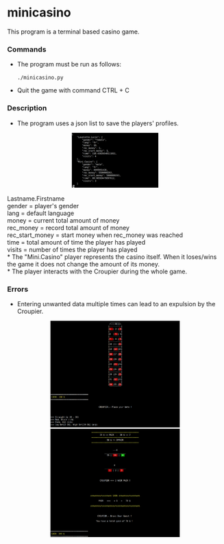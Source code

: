# minicasino

This program is a terminal based casino game.

### Commands

* The program must be run as follows:
  ```
  ./minicasino.py
  ```
* Quit the game with command CTRL + C

### Description

* The program uses a json list to save the players' profiles.
<p align="center">
  <img src="/screenshots/json.png" width="40%" />
</p>
  Lastname.Firstname<br />
  gender = player's gender<br />
  lang = default language<br />
  money = current total amount of money<br />
  rec_money = record total amount of money<br />
  rec_start_money = start money when rec_money was reached<br />
  time = total amount of time the player has played<br />
  visits = number of times the player has played<br />
* The "Mini.Casino" player represents the casino itself. When it loses/wins the game it does not change the amount of its money.<br />
* The player interacts with the Croupier during the whole game.

### Errors

* Entering unwanted data multiple times can lead to an expulsion by the Croupier.

<p align="center">
  <img src="/screenshots/board.png" width="60%" />
  <img src="/screenshots/results.png" width="60%" />
</p>

